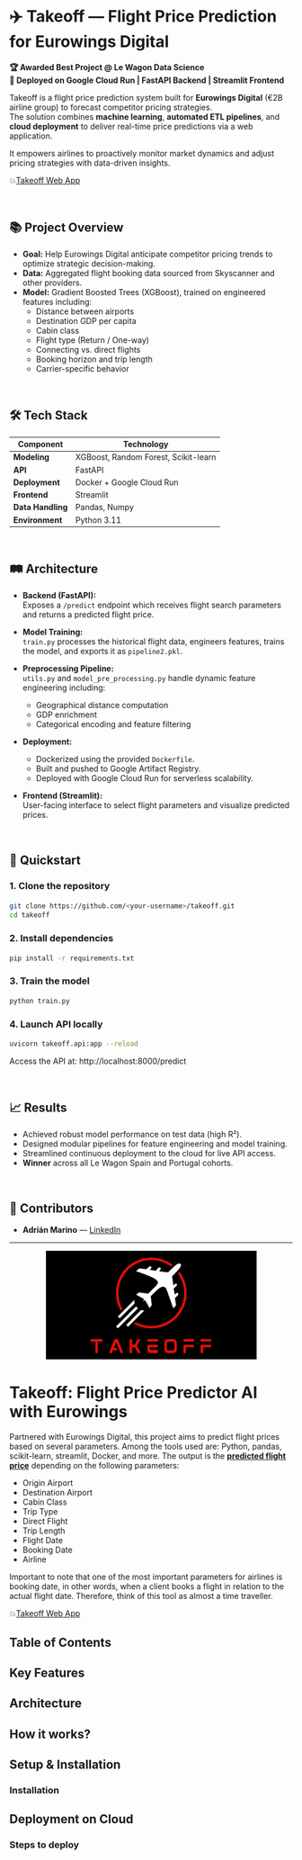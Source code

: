 # ✈️ Takeoff — Flight Price Prediction for Eurowings Digital

**🏆 Awarded Best Project @ Le Wagon Data Science**  
**🚀 Deployed on Google Cloud Run | FastAPI Backend | Streamlit Frontend**

Takeoff is a flight price prediction system built for **Eurowings Digital** (€2B airline group) to forecast competitor pricing strategies.  
The solution combines **machine learning**, **automated ETL pipelines**, and **cloud deployment** to deliver real-time price predictions via a web application.

It empowers airlines to proactively monitor market dynamics and adjust pricing strategies with data-driven insights.

:boom:<a href='https://takeoff.streamlit.app/'>Takeoff Web App</a>

<br>

## 📚 Project Overview

- **Goal:** Help Eurowings Digital anticipate competitor pricing trends to optimize strategic decision-making.
- **Data:** Aggregated flight booking data sourced from Skyscanner and other providers.
- **Model:** Gradient Boosted Trees (XGBoost), trained on engineered features including:
  - Distance between airports
  - Destination GDP per capita
  - Cabin class
  - Flight type (Return / One-way)
  - Connecting vs. direct flights
  - Booking horizon and trip length
  - Carrier-specific behavior

<br>

## 🛠 Tech Stack

| Component        | Technology            |
|------------------|------------------------|
| **Modeling**     | XGBoost, Random Forest, Scikit-learn |
| **API**          | FastAPI |
| **Deployment**   | Docker + Google Cloud Run |
| **Frontend**     | Streamlit |
| **Data Handling**| Pandas, Numpy |
| **Environment**  | Python 3.11 |

<br>

## 🛤️ Architecture

- **Backend (FastAPI):**  
  Exposes a `/predict` endpoint which receives flight search parameters and returns a predicted flight price.

- **Model Training:**  
  `train.py` processes the historical flight data, engineers features, trains the model, and exports it as `pipeline2.pkl`.

- **Preprocessing Pipeline:**  
  `utils.py` and `model_pre_processing.py` handle dynamic feature engineering including:
  - Geographical distance computation
  - GDP enrichment
  - Categorical encoding and feature filtering

- **Deployment:**  
  - Dockerized using the provided `Dockerfile`.
  - Built and pushed to Google Artifact Registry.
  - Deployed with Google Cloud Run for serverless scalability.

- **Frontend (Streamlit):**  
  User-facing interface to select flight parameters and visualize predicted prices.

<br>

## 🚀 Quickstart

### 1. Clone the repository
```bash
git clone https://github.com/<your-username>/takeoff.git
cd takeoff
```

### 2. Install dependencies
```bash
pip install -r requirements.txt
```


### 3. Train the model
```bash
python train.py
```

### 4. Launch API locally
```bash
uvicorn takeoff.api:app --reload
```
Access the API at: http://localhost:8000/predict

<br>

## 📈 Results
* Achieved robust model performance on test data (high R²).
* Designed modular pipelines for feature engineering and model training.
* Streamlined continuous deployment to the cloud for live API access.
* **Winner** across all Le Wagon Spain and Portugal cohorts.

<br>

## 🤝 Contributors
* **Adrián Marino** — <a href='https://www.linkedin.com/in/adrian-marino/'>LinkedIn</a>
  
---


<p align="center">
    <img src="https://github.com/adrianmarino19/eurowings-frontend/blob/9f1ac2f139b44ca42d1b69f00a039452688b2f8d/images/1.png" title="Takeoff Symbol" style="background-color: white; width: 375px; height: auto;">
</p>

# Takeoff: Flight Price Predictor AI with Eurowings

Partnered with Eurowings Digital, this project aims to predict flight prices based on several parameters. Among the tools used are: Python, pandas, scikit-learn, streamlit, Docker, and more. The output is the **<u>predicted flight price</u>** depending on the following parameters:

- Origin Airport
- Destination Airport
- Cabin Class
- Trip Type
- Direct Flight
- Trip Length
- Flight Date
- Booking Date
- Airline

Important to note that one of the most important parameters for airlines is booking date, in other words, when a client books a flight in relation to the actual flight date. Therefore, think of this tool as almost a time traveller.

:boom:<a href='https://takeoff.streamlit.app/'>Takeoff Web App</a>

## Table of Contents


## <a name='key'></a>**Key Features**


## <a name='arch'></a>**Architecture**


## <a name='hiw'></a>**How it works?**


## <a name='set'></a>**Setup & Installation**

### <a name='ins'></a>**Installation**

## <a name='dep'></a>**Deployment on Cloud**

### <a name='step'></a>**Steps to deploy**













